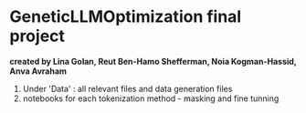 # GeneticLLMOptimization final project 
**created by Lina Golan, Reut Ben-Hamo Shefferman, Noia Kogman-Hassid, Anva Avraham**

1. Under 'Data' : all relevant files and data generation files
2. notebooks for each tokenization method - masking and fine tunning
